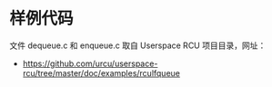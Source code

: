 # 样例代码
文件 dequeue.c 和 enqueue.c 取自 Userspace RCU 项目目录，网址：
- https://github.com/urcu/userspace-rcu/tree/master/doc/examples/rculfqueue
